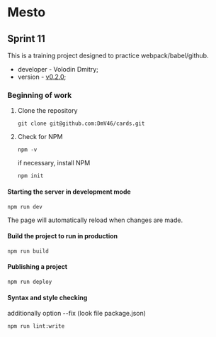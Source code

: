 # Mesto 
## Sprint 11

This is a training project designed to practice webpack/babel/github.
- developer - Volodin Dmitry;
- version - [v0.2.0](https://dmv46.github.io/cards/);

### Beginning of work

1. Clone the repository
    ```
    git clone git@github.com:DmV46/cards.git
    ```

2. Check for NPM
    ```
    npm -v
    ```

    if necessary, install NPM 
    ```
    npm init
    ```

#### Starting the server in development mode
```
npm run dev
```

The page will automatically reload when changes are made.

#### Build the project to run in production
```
npm run build
```

#### Publishing a project
```
npm run deploy
```

#### Syntax and style checking
additionally option --fix (look file package.json)
```
npm run lint:write
```

